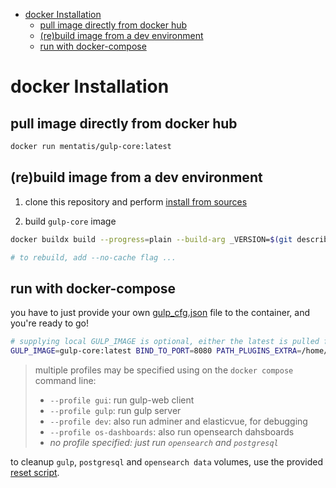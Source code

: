 - [docker Installation](#docker-installation)
  - [pull image directly from docker hub](#pull-image-directly-from-docker-hub)
  - [(re)build image from a dev environment](#rebuild-image-from-a-dev-environment)
  - [run with docker-compose](#run-with-docker-compose)

# docker Installation

## pull image directly from docker hub

```bash
docker run mentatis/gulp-core:latest
```

## (re)build image from a dev environment

1. clone this repository and perform [install from sources](<./Install Dev.md>)

2. build `gulp-core` image

~~~bash
docker buildx build --progress=plain --build-arg _VERSION=$(git describe --tags --always) --rm -t gulp-core .

# to rebuild, add --no-cache flag ...
~~~

## run with docker-compose

you have to just provide your own [gulp_cfg.json](../gulp_cfg_template.json) file to the container, and you're ready to go!

~~~bash
# supplying local GULP_IMAGE is optional, either the latest is pulled from our registry, starts gulp, gulp-web (and adminer and elasticvue for debugging)
GULP_IMAGE=gulp-core:latest BIND_TO_PORT=8080 PATH_PLUGINS_EXTRA=/home/valerino/repos/gulp-paid-plugins/src/gulp-paid-plugins/plugins PATH_MAPPING_FILES_EXTRA=/home/valerino/repos/gulp-paid-plugins/src/gulp-paid-plugins/mapping_files GULP_CONFIG_PATH=/home/valerino/repos/gulp/gulp_cfg.json docker compose --profile gulp --profile dev up
~~~

> multiple profiles may be specified using on the `docker compose` command line:
>
> - `--profile gui`: run gulp-web client
> - `--profile gulp`: run gulp server
> - `--profile dev`: also run adminer and elasticvue, for debugging
> - `--profile os-dashboards`: also run opensearch dahsboards
> - *no profile specified: just run `opensearch` and `postgresql`*

to cleanup `gulp`, `postgresql` and `opensearch data` volumes, use the provided [reset script](../reset_docker.sh).
